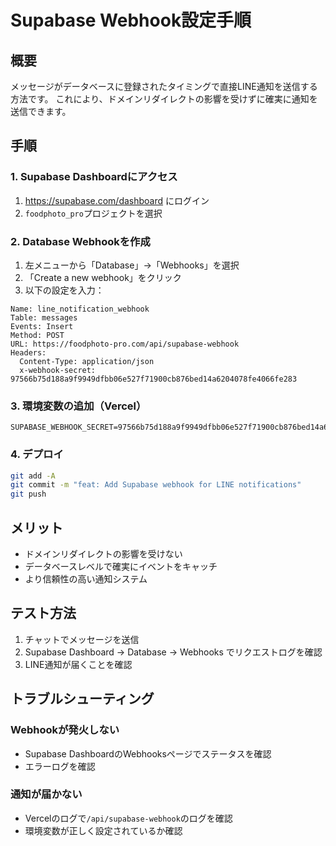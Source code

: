 # Supabase Webhook設定手順

## 概要
メッセージがデータベースに登録されたタイミングで直接LINE通知を送信する方法です。
これにより、ドメインリダイレクトの影響を受けずに確実に通知を送信できます。

## 手順

### 1. Supabase Dashboardにアクセス
1. https://supabase.com/dashboard にログイン
2. `foodphoto_pro`プロジェクトを選択

### 2. Database Webhookを作成
1. 左メニューから「Database」→「Webhooks」を選択
2. 「Create a new webhook」をクリック
3. 以下の設定を入力：

```
Name: line_notification_webhook
Table: messages
Events: Insert
Method: POST
URL: https://foodphoto-pro.com/api/supabase-webhook
Headers:
  Content-Type: application/json
  x-webhook-secret: 97566b75d188a9f9949dfbb06e527f71900cb876bed14a6204078fe4066fe283
```

### 3. 環境変数の追加（Vercel）
```env
SUPABASE_WEBHOOK_SECRET=97566b75d188a9f9949dfbb06e527f71900cb876bed14a6204078fe4066fe283
```

### 4. デプロイ
```bash
git add -A
git commit -m "feat: Add Supabase webhook for LINE notifications"
git push
```

## メリット
- ドメインリダイレクトの影響を受けない
- データベースレベルで確実にイベントをキャッチ
- より信頼性の高い通知システム

## テスト方法
1. チャットでメッセージを送信
2. Supabase Dashboard → Database → Webhooks でリクエストログを確認
3. LINE通知が届くことを確認

## トラブルシューティング

### Webhookが発火しない
- Supabase DashboardのWebhooksページでステータスを確認
- エラーログを確認

### 通知が届かない
- Vercelのログで`/api/supabase-webhook`のログを確認
- 環境変数が正しく設定されているか確認